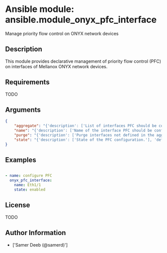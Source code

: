 # Ansible module: ansible.module_onyx_pfc_interface


Manage priority flow control on ONYX network devices

## Description

This module provides declarative management of priority flow control (PFC) on interfaces of Mellanox ONYX network devices.

## Requirements

TODO

## Arguments

``` json
{
    "aggregate": "{'description': ['List of interfaces PFC should be configured on.']}",
    "name": "{'description': ['Name of the interface PFC should be configured on.']}",
    "purge": "{'description': ['Purge interfaces not defined in the aggregate parameter.'], 'type': 'bool', 'default': False}",
    "state": "{'description': ['State of the PFC configuration.'], 'default': 'enabled', 'choices': ['enabled', 'disabled']}",
}
```

## Examples


``` yaml

- name: configure PFC
  onyx_pfc_interface:
    name: Eth1/1
    state: enabled

```

## License

TODO

## Author Information
  - ['Samer Deeb (@samerd)']
